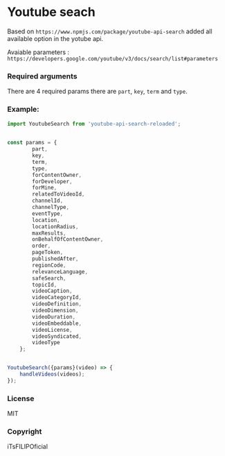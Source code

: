 # Youtube seach

Based on `https://www.npmjs.com/package/youtube-api-search` added all available option in the yotube api.

Avaiable parameters : `https://developers.google.com/youtube/v3/docs/search/list#parameters`


### Required arguments

There are 4 required params there are `part`, `key`, `term` and `type`.


### Example: 
```javascript
import YoutubeSearch from 'youtube-api-search-reloaded';

        
const params = {
        part,
        key,
        term,
        type,
        forContentOwner,
        forDeveloper,
        forMine,
        relatedToVideoId,
        channelId,
        channelType,
        eventType,
        location,
        locationRadius,
        maxResults,
        onBehalfOfContentOwner,
        order,
        pageToken,
        publishedAfter,
        regionCode,
        relevanceLanguage,
        safeSearch,
        topicId,
        videoCaption,
        videoCategoryId,
        videoDefinition,
        videoDimension,
        videoDuration,
        videoEmbeddable,
        videoLicense,
        videoSyndicated,
        videoType
    };


YoutubeSearch({params}(video) => {
    handleVideos(videos);
});

```


### License
MIT

### Copyright

iTsFILIPOficial